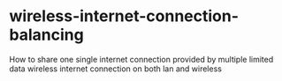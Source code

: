 # wireless-internet-connection-balancing
How to share one single internet connection provided by multiple limited data wireless internet connection on both lan and wireless
